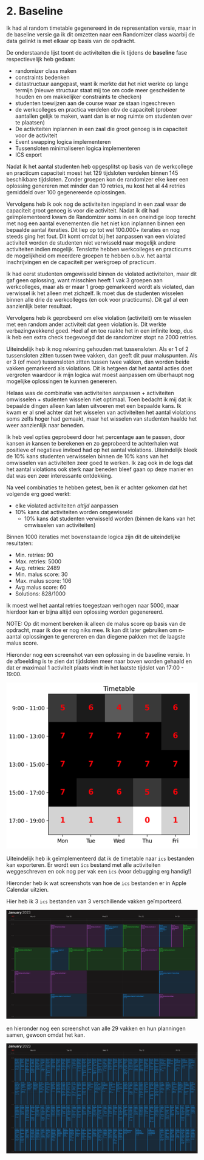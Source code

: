 # 2. Baseline
Ik had al random timetable gegenereerd in de representation versie, maar in de
baseline versie ga ik dit omzetten naar een Randomizer class waarbij de data
gelinkt is met elkaar op basis van de opdracht.

De onderstaande lijst toont de activiteiten die ik tijdens de **baseline** fase
respectievelijk heb gedaan:
- randomizer class maken
- constraints bedenken
- datastructuur aangepast, want ik merkte dat het niet werkte op lange termijn
  (nieuwe structuur staat mij toe om code meer gescheiden te houden en om
  makkelijker constraints te checken)
- studenten toewijzen aan de course waar ze staan ingeschreven
- de werkcolleges en practica verdelen obv de capaciteit (probeer aantallen
  gelijk te maken, want dan is er nog ruimte om studenten over te plaatsen)
- De activiteiten inplannen in een zaal die groot genoeg is in capaciteit voor
  de activiteit
- Event swapping logica implementeren
- Tussensloten minimaliseren logica implementeren
- ICS export

Nadat ik het aantal studenten heb opgesplitst op basis van de werkcollege en
practicum capaciteit moest het 129 tijdsloten verdelen binnen 145 beschikbare
tijdsloten. Zonder groepen kon de randomizer elke keer een oplossing genereren
met minder dan 10 retries, nu kost het al 44 retries gemiddeld over 100
gegenereerde oplossingen.

Vervolgens heb ik ook nog de activiteiten ingepland in een zaal waar de
capaciteit groot genoeg is voor die activiteit. Nadat ik dit had geïmplementeerd
kwam de Randomizer soms in een oneindige loop terecht met nog een aantal
evenementen die het niet kon inplannen binnen een bepaalde aantal iteraties. Dit
liep op tot wel 100.000+ iteraties en nog steeds ging het fout. Dit komt omdat
bij het aanpassen van een violated activiteit worden de studenten niet
verwisseld naar mogelijk andere activiteiten indien mogelijk. Tenslotte hebben
werkcolleges en practicums de mogelijkheid om meerdere groepen te hebben o.b.v.
het aantal inschrijvingen en de capaciteit per werkgroep of practicum.

Ik had eerst studenten omgewisseld binnen de violated activiteiten, maar dit gaf
geen oplossing, want misschien heeft 1 vak 3 groepen aan werkcolleges, maar als
er maar 1 groep gemarkeerd wordt als violated, dan verwissel ik het alleen met
zichzelf. Ik moet dus de studenten wisselen binnen alle drie de werkcolleges (en
ook voor practicums). Dit gaf al een aanzienlijk beter resultaat.

Vervolgens heb ik geprobeerd om elke violation (activiteit) om te wisselen met
een random ander activiteit dat geen violation is. Dit werkte verbazingwekkend
goed. Heel af en toe raakte het in een infinite loop, dus ik heb een extra check
toegevoegd dat de randomizer stopt na 2000 retries.

Uiteindelijk heb ik nog rekening gehouden met tussensloten. Als er 1 of 2
tussensloten zitten tussen twee vakken, dan geeft dit puur maluspunten. Als er 3
(of meer) tussensloten zitten tussen twee vakken, dan worden beide vakken
gemarkeerd als violations.  Dit is hetgeen dat het aantal acties doet vergroten
waardoor ik mijn logica wat moest aanpassen om überhaupt nog mogelijke
oplossingen te kunnen genereren.

Helaas was de combinatie van activiteiten aanpassen + activiteiten omwisselen +
studenten wisselen niet optimaal. Toen bedacht ik mij dat ik bepaalde dingen
alleen kan laten uitvoeren met een bepaalde kans. Ik kwam er al snel achter dat
het wisselen van activiteiten het aantal violations soms zelfs hoger had
gemaakt, maar het wisselen van studenten haalde het weer aanzienlijk naar
beneden.

Ik heb veel opties geprobeerd door het percentage aan te passen, door kansen
*in* kansen te berekenen en zo geprobeerd te achterhalen wat positieve of
negatieve invloed had op het aantal violations. Uiteindelijk bleek de 10% kans
studenten verwisselen binnen de 10% kans van het omwisselen van activiteiten
zeer goed te werken. Ik zag ook in de logs dat het aantal violations ook sterk
naar beneden bleef gaan op deze manier en dat was een zeer interessante
ontdekking.

Na veel combinaties te hebben getest, ben ik er achter gekomen dat het volgende
erg goed werkt:
- elke violated activiteiten *altijd* aanpassen
- 10% kans dat activiteiten worden omgewisseld
    - 10% kans dat studenten verwisseld worden (binnen de kans van het omwisselen van activiteiten)

Binnen 1000 iteraties met bovenstaande logica zijn dit de uiteindelijke resultaten:
- Min. retries: 90
- Max. retries: 5000
- Avg. retries: 2489
- Min. malus score: 30
- Max. malus score: 106
- Avg malus score: 60
- Solutions: 828/1000

Ik moest wel het aantal retries toegestaan verhogen naar 5000, maar hierdoor kan
er bijna altijd een oplossing worden gegenereerd.

NOTE: Op dit moment bereken ik alleen de malus score op basis van de opdracht,
maar ik doe er nog niks mee. Ik kan dit later gebruiken om n-aantal oplossingen
te genereren en dan diegene pakken met de laagste malus score.

Hieronder nog een screenshot van een oplossing in de baseline versie. In de
afbeelding is te zien dat tijdsloten meer naar boven worden gehaald en dat er
maximaal 1 activiteit plaats vindt in het laatste tijdslot van 17:00 - 19:00.

![heatmap](./heatmap.png)

Uiteindelijk heb ik geïmplementeerd dat ik de timetable naar `ics` bestanden kan
exporteren. Er wordt een `ics` bestand met alle activiteiten weggeschreven en
ook nog per vak een `ics` (voor debugging erg handig!)

Hieronder heb ik wat screenshots van hoe de `ics` bestanden er in Apple Calendar
uitzien.

Hier heb ik 3 `ics` bestanden van 3 verschillende vakken geïmporteerd.

![ics partial](./ics-partial.png)

en hieronder nog een screenshot van alle 29 vakken en hun planningen samen,
gewoon omdat het kan.

![ics full](./ics-full.png)

